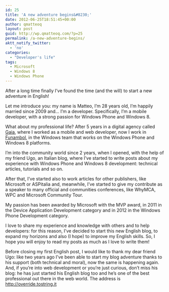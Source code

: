 ```yaml
---
id: 25
title: 'A new adventure begins&#8230;'
date: 2012-06-25T18:51:45+00:00
author: qmatteoq
layout: post
guid: http://wp.qmatteoq.com/?p=25
permalink: /a-new-adventure-begins/
aktt_notify_twitter:
  - 'no'
categories:
  - "Developer's life"
tags:
  - Microsoft
  - Windows 8
  - Windows Phone
---
```

After a long time finally I&#8217;ve found the time (and the will) to start a new adventure in English!

Let me introduce you: my name is Matteo, I&#8217;m 28 years old, I&#8217;m happily married since 2009 and&#8230; I&#8217;m a developer. Specifically, I&#8217;m a mobile developer, with a strong passion for Windows Phone and Windows 8.

What about my professional life? After 5 years in a digital agency called <a title="Gaia" href="http://www.gaia.is.it" target="_blank">Gaia</a>, where I worked as a mobile and web developer, now I work in <a title="Funambol" href="http://www.funambol.com/" target="_blank">Funambol</a>, in the Windows team that works on the Windows Phone and Windows 8 platforms.

I&#8217;m into the community world since 2 years, when I opened, with the help of my friend Ugo, an Italian blog, where I&#8217;ve started to write posts about my experience with Windows Phone and Windows 8 development: technical articles, tutorials and so on.

After that, I&#8217;ve started also to work articles for other publishers, like Microsoft or ASPitalia and, meanwhile, I&#8217;ve started to give my contribute as a speaker to many official and communities conferences, like WhyMCA, WPC and Microsoft Community Tour.

My passion has been awarded by Microsoft with the MVP award, in 2011 in the Device Application Development category and in 2012 in the Windows Phone Development category.

I love to share my experience and knowledge with others and to help developers: for this reason, I&#8217;ve decided to start this new English blog, to expand my horizons and also (I hope) to improve my English skills. So, I hope you will enjoy to read my posts as much as I love to write them!

Before closing my first English post, I would like to thank my dear friend Ugo: like two years ago I&#8217;ve been able to start my blog adventure thanks to his support (both technical and moral), now the same is happening again. And, if you&#8217;re into web development or you&#8217;re just curious, don&#8217;t miss his blog: he has just started his English blog too and he&#8217;s one of the best professional out there in the web world. The address is <a title="http://override.tostring.it" href="http://override.tostring.it" target="_blank">http://override.tostring.it</a>

&nbsp;